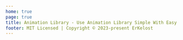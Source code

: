 ```yaml
---
home: true
page: true
title: Animation Library - Use Animation Library Simple With Easy
footer: MIT Licensed | Copyright © 2023-present ErKelost
---
```


<script setup>
import Home from './.vitepress/components/home.vue'
</script>

<Home />
